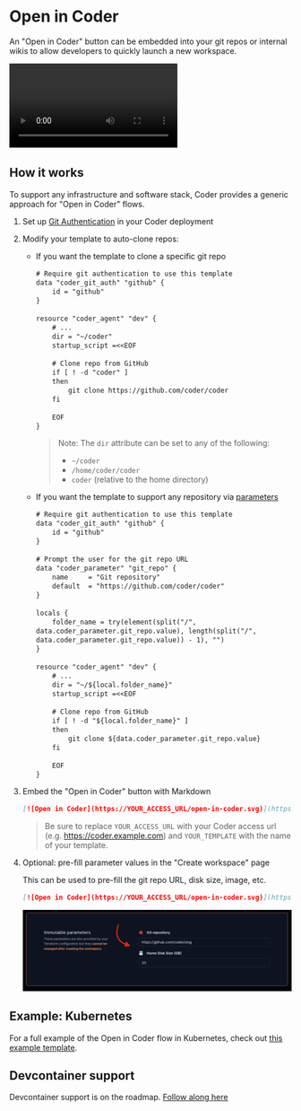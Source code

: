 # Open in Coder

An "Open in Coder" button can be embedded into your git repos or internal wikis to allow developers to quickly launch a new workspace.

<video autoplay playsinline loop>
  <source src="https://github.com/coder/coder/blob/main/docs/images/templates/open-in-coder.mp4?raw=true" type="video/mp4">
Your browser does not support the video tag.
</video>

## How it works

To support any infrastructure and software stack, Coder provides a generic approach for "Open in Coder" flows.

1. Set up [Git Authentication](../admin/git-providers.md#require-git-authentication-in-templates) in your Coder deployment

1. Modify your template to auto-clone repos:

   - If you want the template to clone a specific git repo

     ```hcl
     # Require git authentication to use this template
     data "coder_git_auth" "github" {
         id = "github"
     }

     resource "coder_agent" "dev" {
         # ...
         dir = "~/coder"
         startup_script =<<EOF

         # Clone repo from GitHub
         if [ ! -d "coder" ]
         then
             git clone https://github.com/coder/coder
         fi

         EOF
     }
     ```
     > Note: The `dir` attribute can be set to any of the following:
        > - `~/coder`
        > - `/home/coder/coder`
        > - `coder` (relative to the home directory)

   - If you want the template to support any repository via [parameters](./parameters.md)

     ```hcl
     # Require git authentication to use this template
     data "coder_git_auth" "github" {
         id = "github"
     }

     # Prompt the user for the git repo URL
     data "coder_parameter" "git_repo" {
         name     = "Git repository"
         default  = "https://github.com/coder/coder"
     }

     locals {
         folder_name = try(element(split("/", data.coder_parameter.git_repo.value), length(split("/", data.coder_parameter.git_repo.value)) - 1), "")
     }

     resource "coder_agent" "dev" {
         # ...
         dir = "~/${local.folder_name}"
         startup_script =<<EOF

         # Clone repo from GitHub
         if [ ! -d "${local.folder_name}" ]
         then
             git clone ${data.coder_parameter.git_repo.value}
         fi

         EOF
     }
     ```

1. Embed the "Open in Coder" button with Markdown

   ```md
   [![Open in Coder](https://YOUR_ACCESS_URL/open-in-coder.svg)](https://YOUR_ACCESS_URL/templates/YOUR_TEMPLATE/workspace)
   ```

   > Be sure to replace `YOUR_ACCESS_URL` with your Coder access url (e.g. https://coder.example.com) and `YOUR_TEMPLATE` with the name of your template.

1. Optional: pre-fill parameter values in the "Create workspace" page

   This can be used to pre-fill the git repo URL, disk size, image, etc.

   ```md
   [![Open in Coder](https://YOUR_ACCESS_URL/open-in-coder.svg)](https://YOUR_ACCESS_URL/templates/YOUR_TEMPLATE/workspace?param.Git%20repository=https://github.com/coder/slog&param.Home%20Disk%20Size%20%28GB%29=20)
   ```

   ![Pre-filled parameters](../images/templates/pre-filled-parameters.png)

## Example: Kubernetes

For a full example of the Open in Coder flow in Kubernetes, check out [this example template](https://github.com/bpmct/coder-templates/tree/main/kubernetes-open-in-coder).

## Devcontainer support

Devcontainer support is on the roadmap. [Follow along here](https://github.com/coder/coder/issues/5559)
